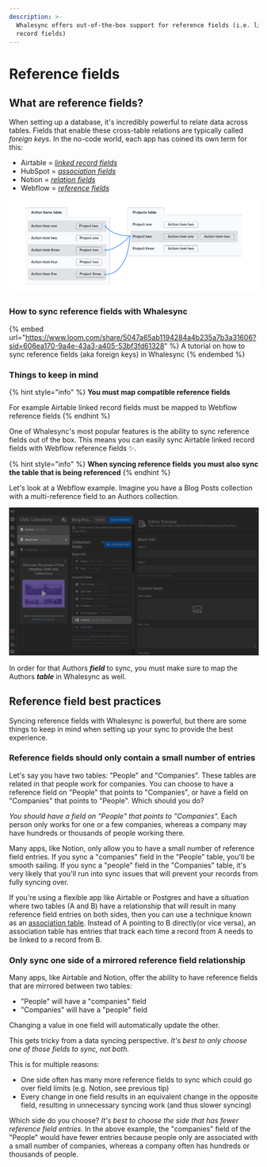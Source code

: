 ```yaml
---
description: >-
  Whalesync offers out-of-the-box support for reference fields (i.e. linked
  record fields)
---
```


# Reference fields

## What are reference fields?

When setting up a database, it's incredibly powerful to relate data across tables. Fields that enable these cross-table relations are typically called _foreign keys_. In the no-code world, each app has coined its own term for this:

* Airtable = [_linked record fields_](https://www.airtable.com/guides/build/connect-data-with-linked-records)
* HubSpot = [_association fields_](https://knowledge.hubspot.com/records/associate-records)
* Notion = [_relation fields_](https://www.notion.so/help/relations-and-rollups)
* Webflow = [_reference fields_](https://help.webflow.com/hc/en-us/articles/33961317363091-Reference-field-overview)

![Example of Airtable linked record fields](../../.gitbook/assets/linked_records.png)

### How to sync reference fields with Whalesync

{% embed url="https://www.loom.com/share/5047a65ab1194284a4b235a7b3a31606?sid=606ea170-9a4e-43a3-a405-53bf3fd61328" %}
A tutorial on how to sync reference fields (aka foreign keys) in Whalesync
{% endembed %}

### Things to keep in mind

{% hint style="info" %}
**You must map compatible reference fields**

For example Airtable linked record fields must be mapped to Webflow reference fields
{% endhint %}

One of Whalesync's most popular features is the ability to sync reference fields out of the box. This means you can easily sync Airtable linked record fields with Webflow reference fields ✨.

{% hint style="info" %}
**When syncing reference fields** **you must also sync the table that is being referenced**
{% endhint %}

Let's look at a Webflow example. Imagine you have a Blog Posts collection with a multi-reference field to an Authors collection.

![](../../.gitbook/assets/authors_blog_posts.png)

In order for that Authors _**field**_ to sync, you must make sure to map the Authors _**table**_ in Whalesync as well.

## Reference field best practices

Syncing reference fields with Whalesync is powerful, but there are some things to keep in mind when setting up your sync to provide the best experience.

### Reference fields should only contain a small number of entries

Let's say you have two tables: "People" and "Companies". These tables are related in that people work for companies. You can choose to have a reference field on "People" that points to "Companies", or have a field on "Companies" that points to "People". Which should you do?

_You should have a field on "People" that points to "Companies"._ Each person only works for one or a few companies, whereas a company may have hundreds or thousands of people working there.

Many apps, like Notion, only allow you to have a small number of reference field entries. If you sync a "companies" field in the "People" table, you'll be smooth sailing. If you sync a "people" field in the "Companies" table, it's very likely that you'll run into sync issues that will prevent your records from fully syncing over.

If you're using a flexible app like Airtable or Postgres and have a situation where two tables (A and B) have a relationship that will result in many reference field entries on both sides, then you can use a technique known as an [association table](https://en.wikipedia.org/wiki/Associative_entity). Instead of A pointing to B directly(or vice versa), an association table has entries that track each time a record from A needs to be linked to a record from B.

### Only sync one side of a mirrored reference field relationship

Many apps, like Airtable and Notion, offer the ability to have reference fields that are mirrored between two tables:

* "People" will have a "companies" field
* "Companies" will have a "people" field

Changing a value in one field will automatically update the other.

This gets tricky from a data syncing perspective. _It's best to only choose one of those fields to sync, not both._

This is for multiple reasons:

* One side often has many more reference fields to sync which could go over field limits (e.g. Notion, see previous tip)
* Every change in one field results in an equivalent change in the opposite field, resulting in unnecessary syncing work (and thus slower syncing)

Which side do you choose? _It's best to choose the side that has fewer reference field entries._ In the above example, the "companies" field of the "People" would have fewer entries because people only are associated with a small number of companies, whereas a company often has hundreds or thousands of people.
